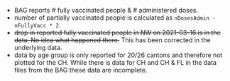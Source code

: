 
- BAG reports # fully vaccinated people & # administered doses.
- number of partially vaccinated people is calculated as  `nDosesAdmin - nFullyVacc * 2`.
- ~~drop in reported fully vaccinated people in NW on 2021-03-16 is in the data. No idea what happened there.~~ This has been corrected in the underlying data.
- data by age group is only reported for 20/26 cantons and therefore not plotted for the CH. While there is data for CH and CH & FL in the data files from the BAG these data are incomplete.
